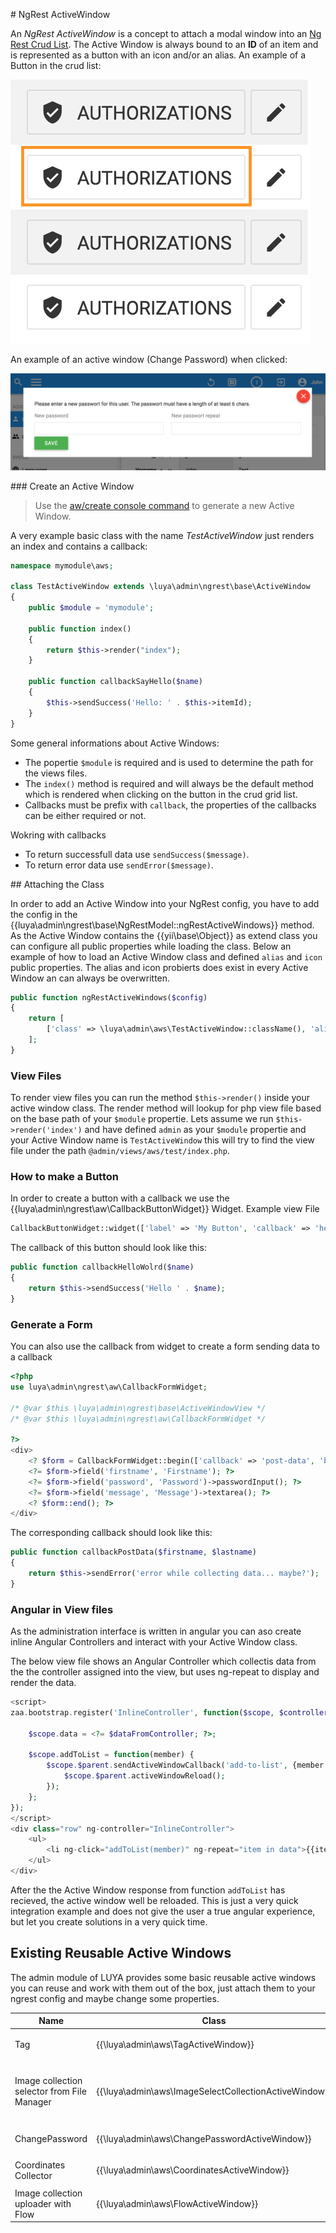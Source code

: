 # NgRest ActiveWindow

An *NgRest ActiveWindow* is a concept to attach a modal window into an [Ng Rest Crud List](ngrest-concept.md). The Active Window is always bound to an **ID** of an item and is represented as a button with an icon and/or an alias. An example of a Button in the crud list:

![button](https://raw.githubusercontent.com/luyadev/luya/master/docs/guide/img/aw_button.png "Active Window Button")

An example of an active window (Change Password) when clicked:

![overlay-window](https://raw.githubusercontent.com/luyadev/luya/master/docs/guide/img/aw_window.png "Active Window Overlay")

### Create an Active Window

> Use the [aw/create console command](luya-console.md) to generate a new Active Window.

A very example basic class with the name *TestActiveWindow* just renders an index and contains a callback:

```php
namespace mymodule\aws;

class TestActiveWindow extends \luya\admin\ngrest\base\ActiveWindow
{
    public $module = 'mymodule';
    
    public function index()
    {
        return $this->render("index");
    }
    
    public function callbackSayHello($name)
    {
        $this->sendSuccess('Hello: ' . $this->itemId);
    }
}
```

Some general informations about Active Windows:

+ The popertie `$module` is required and is used to determine the path for the views files.
+ The `index()` method is required and will always be the default method which is rendered when clicking on the button in the crud grid list.
+ Callbacks must be prefix with `callback`, the properties of the callbacks can be either required or not.

Wokring with callbacks

+ To return successfull data use `sendSuccess($message)`.
+ To return error data use `sendError($message)`.

## Attaching the Class

In order to add an Active Window into your NgRest config, you have to add the config in the {{luya\admin\ngrest\base\NgRestModel::ngRestActiveWindows}} method. As the Active Window contains the {{yii\base\Object}} as extend class you can configure all public properties while loading the class. Below an example of how to load an Active Window class and defined `alias` and `icon` public properties. The alias and icon probierts does exist in every Active Window an can always be overwritten.

```php
public function ngRestActiveWindows($config)
{
    return [
        ['class' => \luya\admin\aws\TestActiveWindow::className(), 'alias' => 'My Window Alias', 'icon' => 'extension'],
    ];
}
```

### View Files

To render view files you can run the method `$this->render()` inside your active window class. The render method will lookup for php view file based on the base path of your `$module` propertie. Lets assume we run `$this->render('index')` and have defined `admin` as your `$module` propertie and your Active Window name is `TestActiveWindow` this will try to find the view file under the path `@admin/views/aws/test/index.php`. 

### How to make a Button

In order to create a button with a callback we use the {{luya\admin\ngrest\aw\CallbackButtonWidget}} Widget. Example view File

```php
CallbackButtonWidget::widget(['label' => 'My Button', 'callback' => 'hello-world', 'params' => ['name' => 'John Doe']]);
```

The callback of this button should look like this:

```php
public function callbackHelloWolrd($name)
{
    return $this->sendSuccess('Hello ' . $name);
}
```

### Generate a Form

You can also use the callback from widget to create a form sending data to a callback

```php
<?php
use luya\admin\ngrest\aw\CallbackFormWidget;

/* @var $this \luya\admin\ngrest\base\ActiveWindowView */
/* @var $this \luya\admin\ngrest\aw\CallbackFormWidget */ 

?>
<div>
    <? $form = CallbackFormWidget::begin(['callback' => 'post-data', 'buttonValue' => 'Submit']); ?>
    <?= $form->field('firstname', 'Firstname'); ?>
    <?= $form->field('password', 'Password')->passwordInput(); ?>
    <?= $form->field('message', 'Message')->textarea(); ?>
    <? $form::end(); ?>
</div>
```

The corresponding callback should look like this:

```php
public function callbackPostData($firstname, $lastname)
{
    return $this->sendError('error while collecting data... maybe?');
}
```

### Angular in View files

As the administration interface is written in angular you can aso create inline Angular Controllers and interact with your Active Window class.

The below view file shows an Angular Controller which collectis data from the the controller assigned into the view, but uses ng-repeat to display and render the data.

```php
<script>
zaa.bootstrap.register('InlineController', function($scope, $controller) {

	$scope.data = <?= $dataFromController; ?>;

	$scope.addToList = function(member) {
		$scope.$parent.sendActiveWindowCallback('add-to-list', {member:member}).then(function(response) {
			$scope.$parent.activeWindowReload();
		});
	};
});
</script>
<div class="row" ng-controller="InlineController">
	<ul>
		<li ng-click="addToList(member)" ng-repeat="item in data">{{item.name}}</li>
	</ul>
</div>
```

After the the Active Window response from function `addToList` has recieved, the active window well be reloaded. This is just a very quick integration example and does not give the user a true angular experience, but let you create solutions in a very quick time.

## Existing Reusable Active Windows

The admin module of LUYA provides some basic reusable active windows you can reuse and work with them out of the box, just attach them to your ngrest config and maybe change some properties.

|Name   |Class |Public Properties
|--     |--     |--
|Tag    |{{\luya\admin\aws\TagActiveWindow}}|<ul><li>$tableName</li></ul>
|Image collection selector from File Manager|{{\luya\admin\aws\ImageSelectCollectionActiveWindow}}|<ul><li>$refTableName</li><li>$imageIdFieldName</li><li>$refFieldName</li></ul>
|ChangePassword|{{\luya\admin\aws\ChangePasswordActiveWindow}}|<ul><li>$className</li></ul>
|Coordinates Collector|{{\luya\admin\aws\CoordinatesActiveWindow}}|<ul><li>$ampsApikey</li></ul>
|Image collection uploader with Flow|{{\luya\admin\aws\FlowActiveWindow}}|<ul><li>$modelClass</li></ul>
